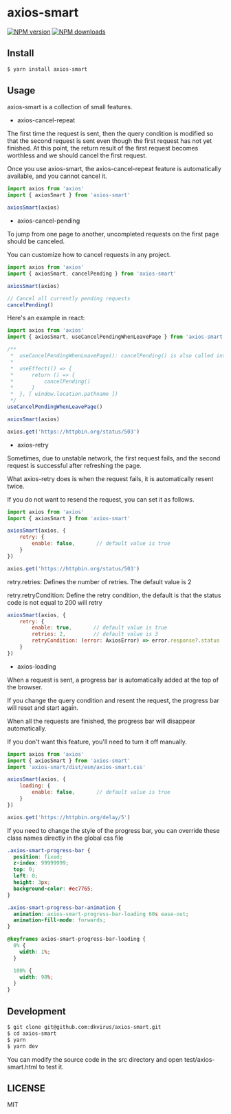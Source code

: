# axios-smart

[![NPM version](https://img.shields.io/npm/v/axios-smart.svg?style=flat)](https://npmjs.org/package/axios-smart)
[![NPM downloads](http://img.shields.io/npm/dm/axios-smart.svg?style=flat)](https://npmjs.org/package/axios-smart)

## Install

```bash
$ yarn install axios-smart
```

## Usage

axios-smart is a collection of small features.

- axios-cancel-repeat

The first time the request is sent, then the query condition is modified so that the second request is sent even though the first request has not yet finished. At this point, the return result of the first request becomes worthless and we should cancel the first request.

Once you use axios-smart, the axios-cancel-repeat feature is automatically available, and you cannot cancel it.

``` js
import axios from 'axios'
import { axiosSmart } from 'axios-smart'

axiosSmart(axios)
```

- axios-cancel-pending

To jump from one page to another, uncompleted requests on the first page should be canceled.

You can customize how to cancel requests in any project.

``` js
import axios from 'axios'
import { axiosSmart, cancelPending } from 'axios-smart'

axiosSmart(axios)

// Cancel all currently pending requests
cancelPending()
```

Here's an example in react:

``` js
import axios from 'axios'
import { axiosSmart, useCancelPendingWhenLeavePage } from 'axios-smart'

/**
 *  useCancelPendingWhenLeavePage(): cancelPending() is also called internally
 * 
 *  useEffect(() => {
 *      return () => {
 *          cancelPending()
 *      }
 *  }, [ window.location.pathname ])
 */
useCancelPendingWhenLeavePage()

axiosSmart(axios)

axios.get('https://httpbin.org/status/503')
```

- axios-retry

Sometimes, due to unstable network, the first request fails, and the second request is successful after refreshing the page.

What axios-retry does is when the request fails, it is automatically resent twice. 

If you do not want to resend the request, you can set it as follows.

``` js
import axios from 'axios'
import { axiosSmart } from 'axios-smart'

axiosSmart(axios, {
    retry: {
        enable: false,       // default value is true
    }
})

axios.get('https://httpbin.org/status/503')
```

retry.retries: Defines the number of retries. The default value is 2

retry.retryCondition: Define the retry condition, the default is that the status code is not equal to 200 will retry

``` js
axiosSmart(axios, {
    retry: {
        enable: true,       // default value is true
        retries: 2,         // default value is 3
        retryCondition: (error: AxiosError) => error.response?.status !== 200,
    }
})
```

- axios-loading

When a request is sent, a progress bar is automatically added at the top of the browser.

If you change the query condition and resent the request, the progress bar will reset and start again.

When all the requests are finished, the progress bar will disappear automatically.

If you don't want this feature, you'll need to turn it off manually.

``` js
import axios from 'axios'
import { axiosSmart } from 'axios-smart'
import 'axios-smart/dist/esm/axios-smart.css'

axiosSmart(axios, {
    loading: {
        enable: false,       // default value is true
    }
})

axios.get('https://httpbin.org/delay/5')
```

If you need to change the style of the progress bar, you can override these class names directly in the global css file

``` css
.axios-smart-progress-bar {
  position: fixed;
  z-index: 99999999;
  top: 0;
  left: 0;
  height: 3px;
  background-color: #ec7765;
}

.axios-smart-progress-bar-animation {
  animation: axios-smart-progress-bar-loading 60s ease-out;
  animation-fill-mode: forwards;
}

@keyframes axios-smart-progress-bar-loading {
  0% {
    width: 1%;
  }

  100% {
    width: 98%;
  }
}
```

## Development

``` bash
$ git clone git@github.com:dkvirus/axios-smart.git
$ cd axios-smart
$ yarn
$ yarn dev
```

You can modify the source code in the src directory and open test/axios-smart.html to test it.

## LICENSE

MIT
